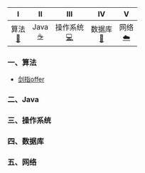 | I | II | III | IV | V |  
| :---: | :---: | :---: | :---: | :---: |
| 算法<br />[📝](#一算法) | Java<br/>[☕️](#二java) | 操作系统<br />[💻](#三操作系统) | 数据库<br />[💾](#四数据库) | 网络<br/>[☁️](#五网络) |

### 一、算法
- [剑指offer](https://github.com/lvyalong2019/323/tree/master/%E7%AE%97%E6%B3%95/%E5%89%91%E6%8C%87offer)

### 二、Java
### 三、操作系统
### 四、数据库
### 五、网络
